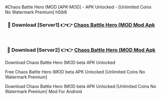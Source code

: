 #Chaos Battle Hero (MOD [APK-MOD] - APK Unlocked - [Unlimited Coins No Watermark Premium] h0ib8



<div align="center">

<h3>🔴 Download [Server1] 👉👉 <a href="https://momento.my/?title=Chaos_Battle_Hero_(MOD">Chaos Battle Hero (MOD Mod Apk</a></h3><br>

<h3>🔴 Download [Server2] 👉👉 <a href="https://momento.my/?title=Chaos_Battle_Hero_(MOD">Chaos Battle Hero (MOD Mod Apk</a></h3>
</div>



Download Chaos Battle Hero (MOD beta APK Unlocked

Free Chaos Battle Hero (MOD beta APK Unlocked [Unlimited Coins No Watermark Premium]

Download Chaos Battle Hero (MOD beta APK Unlocked [Unlimited Coins No Watermark Premium] Mod For Android
